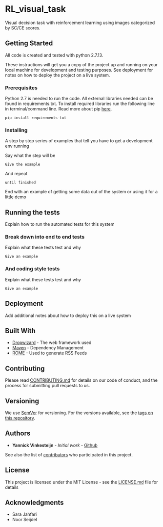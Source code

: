 # RL_visual_task
Visual decision task with reinforcement learning using images categorized by SC/CE scores.


## Getting Started

All code is created and tested with python 2.7.13.

These instructions will get you a copy of the project up and running on your local machine for development and testing purposes. See deployment for notes on how to deploy the project on a live system.

### Prerequisites

Python 2.7 is needed to run the code.
All external libraries needed can be found in requirements.txt. To install required libraries run the following line in terminal/command line. Read more about pip [here](https://pip.readthedocs.io/en/1.1/requirements.html).

```
pip install requirements-txt
```

### Installing

A step by step series of examples that tell you have to get a development env running

Say what the step will be

```
Give the example
```

And repeat

```
until finished
```

End with an example of getting some data out of the system or using it for a little demo

## Running the tests

Explain how to run the automated tests for this system

### Break down into end to end tests

Explain what these tests test and why

```
Give an example
```

### And coding style tests

Explain what these tests test and why

```
Give an example
```

## Deployment

Add additional notes about how to deploy this on a live system

## Built With

* [Dropwizard](http://www.dropwizard.io/1.0.2/docs/) - The web framework used
* [Maven](https://maven.apache.org/) - Dependency Management
* [ROME](https://rometools.github.io/rome/) - Used to generate RSS Feeds

## Contributing

Please read [CONTRIBUTING.md](https://gist.github.com/PurpleBooth/b24679402957c63ec426) for details on our code of conduct, and the process for submitting pull requests to us.

## Versioning

We use [SemVer](http://semver.org/) for versioning. For the versions available, see the [tags on this repository](https://github.com/your/project/tags).

## Authors

* **Yannick Vinkesteijn** - *Initial work* - [Github](https://github.com/yvinkesteijn)

See also the list of [contributors](https://github.com/your/project/contributors) who participated in this project.

## License

This project is licensed under the MIT License - see the [LICENSE.md](LICENSE.md) file for details

## Acknowledgments

* Sara Jahfari
* Noor Seijdel
